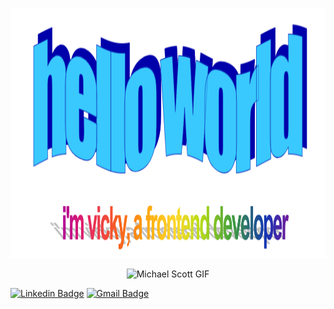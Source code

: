 <p  align="center"><img height="400" src="https://github.com/vickywg998/vickywg998/blob/main/wordart.png"></p>

<p  align="center"><img src="https://media.giphy.com/media/dsKnRuALlWsZG/giphy.gif" alt="Michael Scott GIF" height="300">

[![Linkedin Badge](https://img.shields.io/badge/-vickywong-blue?style=flat-square&logo=Linkedin&logoColor=white&link=https://www.linkedin.com/in/vickywongyvr/)](https://www.linkedin.com/in/vickywongyvr/)
[![Gmail Badge](https://img.shields.io/badge/-vickywg998@gmail.com-c14438?style=flat-square&logo=Gmail&logoColor=white&link=mailto:vickywg998@gmail.com)](mailto:vickywg998@gmail.com)
